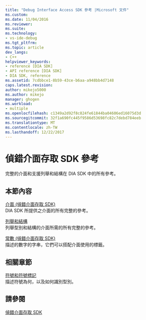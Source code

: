 ```yaml
---
title: "Debug Interface Access SDK 參考 |Microsoft 文件"
ms.custom: 
ms.date: 11/04/2016
ms.reviewer: 
ms.suite: 
ms.technology:
- vs-ide-debug
ms.tgt_pltfrm: 
ms.topic: article
dev_langs:
- C++
helpviewer_keywords:
- reference [DIA SDK]
- API reference [DIA SDK]
- DIA SDK, reference
ms.assetid: 7cdbbce1-8b59-43ce-b6aa-a948bb4d7148
caps.latest.revision: 
author: mikejo5000
ms.author: mikejo
manager: ghogen
ms.workload:
- multiple
ms.openlocfilehash: c1349a2d92f8c824fe61844ba04606ed16075d3d
ms.sourcegitcommit: 32f1a690fc445f9586d53698fc82c7debd784eeb
ms.translationtype: MT
ms.contentlocale: zh-TW
ms.lasthandoff: 12/22/2017
---
```

# <a name="debug-interface-access-sdk-reference"></a>偵錯介面存取 SDK 參考
完整的介面和支援列舉和結構在 DIA SDK 中的所有參考。  
  
## <a name="in-this-section"></a>本節內容  
 [介面 (偵錯介面存取 SDK)](../../debugger/debug-interface-access/interfaces-debug-interface-access-sdk.md)  
 DIA SDK 所提供之介面的所有完整的參考。  
  
 [列舉和結構](../../debugger/debug-interface-access/enumerations-and-structures.md)  
 列舉型別和結構的介面所需的所有完整的參考。  
  
 [常數 (偵錯介面存取 SDK)](../../debugger/debug-interface-access/constants-debug-interface-access-sdk.md)  
 描述的數字的字串，它們可以搭配介面使用的標籤。  
  
## <a name="related-sections"></a>相關章節  
 [符號和符號標記](../../debugger/debug-interface-access/symbols-and-symbol-tags.md)  
 描述符號為何，以及如何識別型別。  
  
## <a name="see-also"></a>請參閱  
 [偵錯介面存取 SDK](../../debugger/debug-interface-access/debug-interface-access-sdk.md)